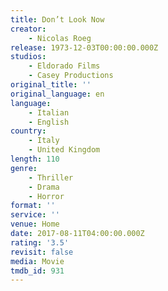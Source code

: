 ```yaml
---
title: Don’t Look Now
creator:
    - Nicolas Roeg
release: 1973-12-03T00:00:00.000Z
studios:
    - Eldorado Films
    - Casey Productions
original_title: ''
original_language: en
language:
    - Italian
    - English
country:
    - Italy
    - United Kingdom
length: 110
genre:
    - Thriller
    - Drama
    - Horror
format: ''
service: ''
venue: Home
date: 2017-08-11T04:00:00.000Z
rating: '3.5'
revisit: false
media: Movie
tmdb_id: 931
---
```



